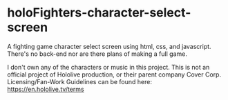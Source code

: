 # holoFighters-character-select-screen
A fighting game character select screen using html, css, and javascript. There's no back-end nor are there plans of making a full game.

I don't own any of the characters or music in this project. This is not an official project of Hololive production, or their parent company Cover Corp. Licensing/Fan-Work Guidelines can be found here: https://en.hololive.tv/terms